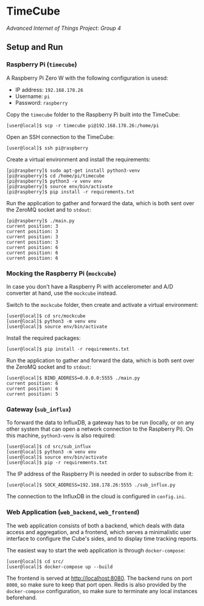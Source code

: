 # TimeCube

_Advanced Internet of Things Project: Group 4_

## Setup and Run

### Raspberry Pi (`timecube`)

A Raspberry Pi Zero W with the following configuration is usesd:

- IP address: `192.168.178.26`
- Username: `pi`
- Password: `raspberry`

Copy the `timecube` folder to the Raspberry Pi built into the TimeCube:

    [user@local]$ scp -r timecube pi@192.168.178.26:/home/pi

Open an SSH connection to the TimeCube:

    [user@local]$ ssh pi@raspberry

Create a virtual environment and install the requirements:

    [pi@raspberry]$ sudo apt-get install python3-venv
    [pi@raspberry]$ cd /home/pi/timecube
    [pi@raspberry]$ python3 -v venv env
    [pi@raspberry]$ source env/bin/activate
    [pi@raspberry]$ pip install -r requirements.txt

Run the application to gather and forward the data, which is both sent over the
ZeroMQ socket and to `stdout`:

    [pi@raspberry]$ ./main.py
    current position: 3
    current position: 3
    current position: 3
    current position: 3
    current position: 6
    current position: 6
    current position: 6

### Mocking the Raspberry Pi (`mockcube`)

In case you don't have a Raspberry Pi with accelerometer and A/D converter at
hand, use the `mockcube` instead.

Switch to the `mockcube` folder, then create and activate a virtual environment:

    [user@local]$ cd src/mockcube
    [user@local]$ python3 -m venv env
    [user@local]$ source env/bin/activate

Install the required packages:

    [user@local]$ pip install -r requirements.txt

Run the application to gather and forward the data, which is both sent over the
ZeroMQ socket and to `stdout`:

    [user@local]$ BIND_ADDRESS=0.0.0.0:5555 ./main.py
    current position: 6
    current position: 6
    current position: 5

### Gateway (`sub_influx`)

To forward the data to InfluxDB, a gateway has to be run (locally, or on any
other system that can open a network connection to the Raspberry Pi). On this
machine, `python3-venv` is also required:

    [user@local]$ cd src/sub_influx
    [user@local]$ python3 -m venv env
    [user@local]$ source env/bin/activate
    [user@local]$ pip -r requirements.txt

The IP address of the Raspberry Pi is needed in order to subscribe from it:

    [user@local]$ SOCK_ADDRESS=192.168.178.26:5555 ./sub_influx.py

The connection to the InfluxDB in the cloud is configured in `config.ini`.

### Web Application (`web_backend`, `web_frontend`)

The web application consists of both a backend, which deals with data access
and aggregation, and a frontend, which serves a minimalistic user interface to
configure the Cube's sides, and to display time tracking reports.

The easiest way to start the web application is through `docker-compose`:

    [user@local]$ cd src/
    [user@local]$ docker-compose up --build

The frontend is served at [http://localhost:8080](http://localhost:8080). The
backend runs on port `8000`, so make sure to keep that port open. Redis is also
provided by the `docker-compose` configuration, so make sure to terminate any
local instances beforehand.
